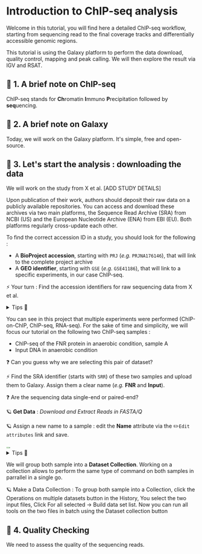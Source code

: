 # Introduction to ChIP-seq analysis

Welcome in this tutorial, you will find here a detailed ChIP-seq workflow, starting from sequencing read to the final coverage tracks and differentially accessible genomic regions.

This tutorial is using the Galaxy platform to perform the data download, quality control, mapping and peak calling. We will then explore the result via IGV and RSAT.

## 📍 1. A brief note on ChIP-seq

ChIP-seq stands for **Ch**romatin **I**mmuno **P**recipitation followed by **seq**uencing.

## 📍 2. A brief note on Galaxy

Today, we will work on the Galaxy platform. It's simple, free and open-source.

## 📍 3. Let's start the analysis : downloading the data

We will work on the study from X et al.
[ADD STUDY DETAILS]

Upon publication of their work, authors should deposit their raw data on a publicly available repositories. You can access and download these archives via two main platforms, the Sequence Read Archive (SRA) from NCBI (US) and the European Nucleotide Archive (ENA) from EBI (EU). Both platforms regularly cross-update each other.

To find the correct accession ID in a study, you should look for the following :
* A **BioProject accession**, starting with `PRJ` (*e.g.* `PRJNA176146`), that will link to the complete project archive
* A **GEO identifier**, starting with `GSE` (*e.g.* `GSE41186`), that will link to a specific experiments, in our case ChIP-seq.

⚡️ Your turn : Find the accession identifiers for raw sequencing data from X et al.

<details>
  <summary>Tips 👀</summary>

  > You are looking for a code starting with `GSE`. You usually find it in the *Data accessibility* section of an article, else you can try to `Ctrl+F` for `GSE` in the paper.

  </details>

You can see in this project that multiple experiments were performed (ChIP-on-ChIP, ChIP-seq, RNA-seq). For the sake of time and simplicity, we will focus our tutorial on the following two ChIP-seq samples :
* ChIP-seq of the FNR protein in anaerobic condition, sample A
* Input DNA in anaerobic condition

❓ Can you guess why we are selecting this pair of dataset?

⚡️ Find the SRA identifier (starts with `SRR`) of these two samples and upload them to Galaxy. Assign them a clear name (*e.g.* **FNR** and **Input**).

❓ Are the sequencing data single-end or paired-end?

🪐 **Get Data** : *Download and Extract Reads in FASTA/Q*

🪐 Assign a new name to a sample :  edit the **Name** attribute via the ✏️`Edit attributes` link and save.

<img src="image/chap3/edit_name.png" width="10vw">

<details>
  <summary>Tips 👀</summary>

  > The two sample's identifier are `SRR576933` (FNR ChIP) & `SRR576938` (Input).

  > Paste the SSR identifier in Galaxy's tool and click `Execute`. The job will start running and turn green once finished.

  > <img src="image/chap3/load_data.png" width="20vw">

  > Once finished, edit the name for both and group them as a collection (see above).

  </details>

We will group both sample into a **Dataset Collection**. Working on a collection allows to perform the same type of command on both samples in parrallel in a single go.

🪐 Make a Data Collection : To group both sample into a Collection, click the Operations on multiple datasets button in the History, You select the two input files, Click For all selected -> Build data set list. Now you can run all tools on the two files in batch using the Dataset collection button


## 📍 4. Quality Checking

We need to assess the quality of the sequencing reads.
